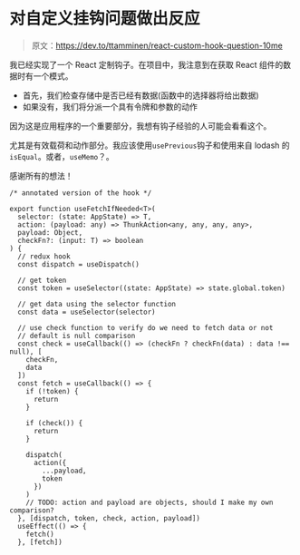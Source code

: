 # 对自定义挂钩问题做出反应

> 原文：<https://dev.to/ttamminen/react-custom-hook-question-10me>

我已经实现了一个 React 定制钩子。在项目中，我注意到在获取 React 组件的数据时有一个模式。

*   首先，我们检查存储中是否已经有数据(函数中的选择器将给出数据)
*   如果没有，我们将分派一个具有令牌和参数的动作

因为这是应用程序的一个重要部分，我想有钩子经验的人可能会看看这个。

尤其是有效载荷和动作部分。我应该使用`usePrevious`钩子和使用来自 lodash 的`isEqual`。或者，`useMemo`？。

感谢所有的想法！

```
/* annotated version of the hook */

export function useFetchIfNeeded<T>(
  selector: (state: AppState) => T,
  action: (payload: any) => ThunkAction<any, any, any, any>,
  payload: Object,
  checkFn?: (input: T) => boolean
) {
  // redux hook
  const dispatch = useDispatch()

  // get token
  const token = useSelector((state: AppState) => state.global.token)

  // get data using the selector function
  const data = useSelector(selector)

  // use check function to verify do we need to fetch data or not
  // default is null comparison
  const check = useCallback(() => (checkFn ? checkFn(data) : data !== null), [
    checkFn,
    data
  ])
  const fetch = useCallback(() => {
    if (!token) {
      return
    }

    if (check()) {
      return
    }

    dispatch(
      action({
        ...payload,
        token
      })
    )
    // TODO: action and payload are objects, should I make my own comparison?
  }, [dispatch, token, check, action, payload])
  useEffect(() => {
    fetch()
  }, [fetch]) 
```